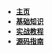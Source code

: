 - [**主页**](docs/home/)
- [**基础知识**](docs/courses/)
- [**实战教程**](docs/works/)
- [**源码指南**](docs/guides/)